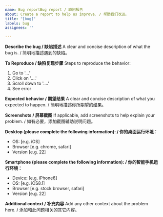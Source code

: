 ```yaml
---
name: Bug reportBug report / 缺陷报告
about: Create a report to help us improve. / 帮助我们改进。
title: "[bug]"
labels: bug
assignees: ''

---
```


**Describe the bug / 缺陷描述**
A clear and concise description of what the bug is. / 简明地描述遇到的缺陷。

**To Reproduce / 缺陷复现步骤**
Steps to reproduce the behavior:
1. Go to '...'
2. Click on '....'
3. Scroll down to '....'
4. See error

**Expected behavior / 期望结果**
A clear and concise description of what you expected to happen. / 简明地描述你所期望的结果。

**Screenshots / 屏幕截图**
If applicable, add screenshots to help explain your problem. / 如有必要，添加截图辅助说明问题。

**Desktop (please complete the following information): / 你的桌面运行环境：**
 - OS: [e.g. iOS]
 - Browser [e.g. chrome, safari]
 - Version [e.g. 22]

**Smartphone (please complete the following information): / 你的智能手机运行环境：**
 - Device: [e.g. iPhone6]
 - OS: [e.g. iOS8.1]
 - Browser [e.g. stock browser, safari]
 - Version [e.g. 22]

**Additional context / 补充内容**
Add any other context about the problem here. / 添加和此问题相关的其它内容。
